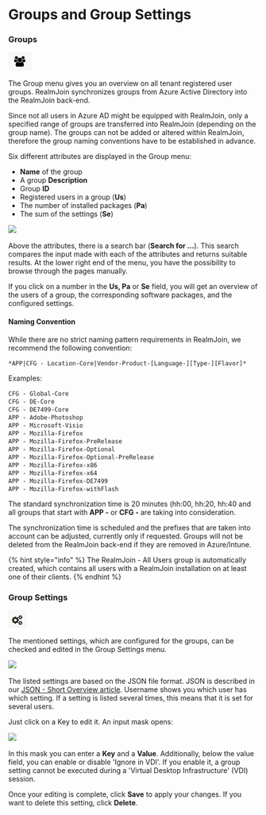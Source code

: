 # Groups and Group Settings

### Groups

![](<../.gitbook/assets/rj-ac-groupsicon (1).png>)

The Group menu gives you an overview on all tenant registered user groups. RealmJoin synchronizes groups from Azure Active Directory into the RealmJoin back-end.

Since not all users in Azure AD might be equipped with RealmJoin, only a specified range of groups are transferred into RealmJoin (depending on the group name). The groups can not be added or altered within RealmJoin, therefore the group naming conventions have to be established in advance.

Six different attributes are displayed in the Group menu:

* **Name** of the group
* A group **Description**
* Group **ID**
* Registered users in a group (**Us**)
* The number of installed packages (**Pa**)
* The sum of the settings (**Se**)

![](<../.gitbook/assets/groups\_tab\_overview (1).png>)

Above the attributes, there is a search bar (**Search for ...**). This search compares the input made with each of the attributes and returns suitable results. At the lower right end of the menu, you have the possibility to browse through the pages manually.

If you click on a number in the **Us, Pa** or **Se** field, you will get an overview of the users of a group, the corresponding software packages, and the configured settings.

#### Naming Convention

While there are no strict naming pattern requirements in RealmJoin, we recommend the following convention:

```
*APP|CFG - Location-Core|Vendor-Product-[Language-][Type-][Flavor]*
```

Examples:

```
CFG - Global-Core  
CFG - DE-Core  
CFG - DE7499-Core  
APP - Adobe-Photoshop  
APP - Microsoft-Visio  
APP - Mozilla-Firefox  
APP - Mozilla-Firefox-PreRelease  
APP - Mozilla-Firefox-Optional  
APP - Mozilla-Firefox-Optional-PreRelease  
APP - Mozilla-Firefox-x86  
APP - Mozilla-Firefox-x64  
APP - Mozilla-Firefox-DE7499  
APP - Mozilla-Firefox-withFlash
```

The standard synchronization time is 20 minutes (hh:00, hh:20, hh:40 and all groups that start with **APP -** or **CFG -** are taking into consideration.

The synchronization time is scheduled and the prefixes that are taken into account can be adjusted, currently only if requested. Groups will not be deleted from the RealmJoin back-end if they are removed in Azure/Intune.

{% hint style="info" %}
The RealmJoin - All Users group is automatically created, which contains all users with a RealmJoin installation on at least one of their clients.
{% endhint %}

### Group Settings

![](<../.gitbook/assets/rj-ac-groupsettingsicon (1).png>)

The mentioned settings, which are configured for the groups, can be checked and edited in the Group Settings menu.

![](<../.gitbook/assets/groupssettings\_tab\_overview (1).png>)

The listed settings are based on the JSON file format. JSON is described in our [JSON - Short Overview article](../packages/json-backgrounder.md). Username shows you which user has which setting. If a setting is listed several times, this means that it is set for several users.

Just click on a Key to edit it. An input mask opens:

![](<../.gitbook/assets/groupssettings\_input (1).png>)

In this mask you can enter a **Key** and a **Value**. Additionally, below the value field, you can enable or disable 'Ignore in VDI'. If you enable it, a group setting cannot be executed during a 'Virtual Desktop Infrastructure' (VDI) session.

Once your editing is complete, click **Save** to apply your changes. If you want to delete this setting, click **Delete**.
